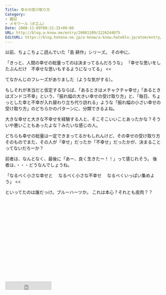 ```yaml
---
Title: 幸せの受け取り方
Category:
- 雑記
- メモワール（ポエム）
Date: 2008-11-09T00:21:15+09:00
URL: http://blog.a-know.me/entry/20081109/1226244075
EditURL: https://blog.hatena.ne.jp/a-know/a-know.hateblo.jp/atom/entry/12921228815727980172
---
```


以前、ちょこちょこ読んでいた「島 耕作」シリーズ。 
その中に、 


>>
「きっと、人間の幸せの総量ってのは決まってるんだろうな」 
「幸せな思いをしたぶんだけ　不幸せな思いもするようになってる」 
<<


てなかんじのフレーズがありました（ような気がする）。 

もしそれが本当だと仮定するならば、「あるときはメチャクチャ幸せ」「あるときはズンドコ不幸」という、「振れ幅の大きい幸せの受け取り方」と、「毎日、ちょっとした幸と不幸が入れ替わり立ち代り訪れる」ような「振れ幅の小さい幸せの受け取り方」のどちらかのパターンに、分類できるよね。 

大きな幸せと大きな不幸せを経験する人と、そこそこいいことあったかな？そういや悪いこともあったよな？みたいな感じの人。 

どちらも幸せの総量は一定できまってるかもしれんけど、その幸せの受け取り方そのものでまた、その人が「幸せ」だったか「不幸せ」だったかが、決まることってないだろーか？ 


前者は、なんとなく、最後に「あー、良く生きたー！！」って感じれそう。 
後者は、・・・どうなんでしょうね。 




>>
「なるべく小さな幸せと 
　なるべく小さな不幸せ 
　なるべくいっぱい集めよう」 
<<



といってたのは誰だっけ。ブルーハーツか。 
これは本心？それとも皮肉？？ 


<script async src="//pagead2.googlesyndication.com/pagead/js/adsbygoogle.js"></script>
<!-- article-bottom2 -->
<ins class="adsbygoogle"
     style="display:inline-block;width:300px;height:250px"
     data-ad-client="ca-pub-3463034538369189"
     data-ad-slot="5274552934"></ins>
<script>
(adsbygoogle = window.adsbygoogle || []).push({});
</script>


<iframe src="http://blog.hatena.ne.jp/a-know/a-know.hateblo.jp/subscribe/iframe" allowtransparency="true" frameborder="0" scrolling="no" width="150" height="28"></iframe>
